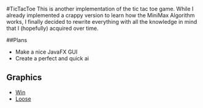 #TicTacToe
This is another implementation of the tic tac toe game. While I already implemented a crappy version to learn how the MiniMax Algorithm works, I finally decided to rewrite everything with all the knowledge in mind that I (hopefully) acquired over time.

##Plans
- Make a nice JavaFX GUI
- Create a perfect and quick ai

## Graphics
- [Win](http://www.freepik.com/free-vector/the-winner_766744.htm) 
- [Loose](http://www.freepik.com/free-vector/damaged-wall-grunge-background_708092.htm)
